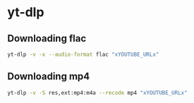 # yt-dlp

## Downloading flac

```bash
yt-dlp -v -x --audio-format flac "xYOUTUBE_URLx"
```

## Downloading mp4

```bash
yt-dlp -v -S res,ext:mp4:m4a --recode mp4 "xYOUTUBE_URLx"
```
